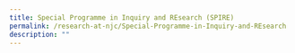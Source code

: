 ```yaml
---
title: Special Programme in Inquiry and REsearch (SPIRE)
permalink: /research-at-njc/Special-Programme-in-Inquiry-and-REsearch
description: ""
---
```

